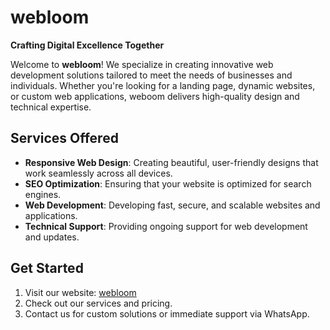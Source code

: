 # webloom



**Crafting Digital Excellence Together**

Welcome to **webloom**! We specialize in creating innovative web development solutions tailored to meet the needs of businesses and individuals. Whether you're looking for a landing page, dynamic websites, or custom web applications, weboom delivers high-quality design and technical expertise.

## Services Offered

- **Responsive Web Design**: Creating beautiful, user-friendly designs that work seamlessly across all devices.
- **SEO Optimization**: Ensuring that your website is optimized for search engines.
- **Web Development**: Developing fast, secure, and scalable websites and applications.
- **Technical Support**: Providing ongoing support for web development and updates.

## Get Started

1. Visit our website: [webloom](https://weblo0m.vercel.app)
2. Check out our services and pricing.
3. Contact us for custom solutions or immediate support via WhatsApp.
